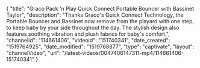 {
    "title": "Graco Pack 'n Play Quick Connect Portable Bouncer with Bassinet Taylor",
    "description": "Thanks Graco's Quick Connect Technology, the Portable Bouncer and Bassinet now remove from the playard with one step, to keep baby by your side throughout the day. The stylish design also features soothing vibration and plush fabrics for baby's comfort.",
    "channelid": "114661406",
    "videoid": "151740341",
    "date_created": "1519764925",
    "date_modified": "1519768877",
    "type": "captivate",
    "layout": "channelVideo",
    "url": "\/latest-videos\/0047406147311-mp4\/114661406-151740341"
}